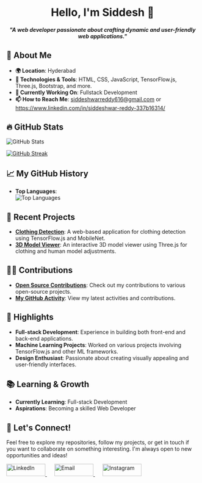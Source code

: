 <h1 align="center">Hello, I'm Siddesh 👋</h1> 

<h5 align="center">"A web developer passionate about crafting dynamic and user-friendly web applications."</h5>

## 🚀 About Me

- **🌍 Location**: Hyderabad
- **🔧 Technologies & Tools**: HTML, CSS, JavaScript, TensorFlow.js, Three.js, Bootstrap, and more.
- **💼 Currently Working On**: Fullstack Development
- **📫 How to Reach Me**: siddeshwarreddy616@gmail.com or https://www.linkedin.com/in/siddeshwar-reddy-337b16314/

## 🔥 GitHub Stats

![GitHub Stats](https://github-readme-stats.vercel.app/api?username=Siddu7077&show_icons=true&hide_title=true&hide=prs&count_private=true&include_all_commits=true&theme=radical)

[![GitHub Streak](https://streak-stats.demolab.com?user=Siddu7077)](https://git.io/streak-stats)

## 📈 My GitHub History

- **Top Languages**:<br>
 ![Top Languages](https://github-readme-stats.vercel.app/api/top-langs/?username=Siddu7077&layout=compact&theme=radical)
## 📝 Recent Projects

- **[Clothing Detection](https://github.com/Siddu7077/Clothing-Detection)**: A web-based application for clothing detection using TensorFlow.js and MobileNet.
- **[3D Model Viewer](https://github.com/Siddu7077/3D-model)**: An interactive 3D model viewer using Three.js for clothing and human model adjustments.

## 👨‍💻 Contributions

- **[Open Source Contributions](https://github.com/Siddu7077?tab=repositories)**: Check out my contributions to various open-source projects.
- **[My GitHub Activity](https://github.com/Siddu7077?tab=activity)**: View my latest activities and contributions.

## 🌟 Highlights

- **Full-stack Development**: Experience in building both front-end and back-end applications.
- **Machine Learning Projects**: Worked on various projects involving TensorFlow.js and other ML frameworks.
- **Design Enthusiast**: Passionate about creating visually appealing and user-friendly interfaces.

## 📚 Learning & Growth

- **Currently Learning**: Full-stack Development
- **Aspirations**: Becoming a skilled Web Developer


## 🎉 Let's Connect!

Feel free to explore my repositories, follow my projects, or get in touch if you want to collaborate on something interesting. I'm always open to new opportunities and ideas!

<p>
  <a href="https://www.linkedin.com/in/siddeshwar-reddy-337b16314/">
    <img src="https://img.shields.io/badge/-LinkedIn-%230A66C2?style=flat&logo=linkedin&logoColor=white" alt="LinkedIn" width="102" height="32"/>
  </a>
  <span style="margin: 0 10px;"></span>
  <a href="mailto:siddeshwarreddy616@gmail.com">
    <img src="https://img.shields.io/badge/-Email-%23D14836?style=flat&logo=gmail&logoColor=white" alt="Email" width="102" height="32"/>
  </a>
  <span style="margin: 0 10px;"></span>
  <a href="https://www.instagram.com/siddu7_/">
    <img src="https://img.shields.io/badge/-Instagram-%23E4405F?style=flat&logo=instagram&logoColor=white" alt="Instagram" width="102" height="32"/>
  </a>
</p>


